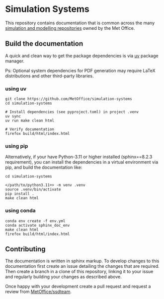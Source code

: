 # Simulation Systems

This repository contains documentation that is common across the many
[simulation and modelling repositories](https://github.com/MetOffice/simulation-systems/wiki)
owned by the Met Office.

## Build the documentation

A quick and clean way to get the package dependencies is via
[uv](https://docs.astral.sh/uv/) package manager.

Ps: Optional system dependencies for PDF generation may require LaTeX
distributions and other third-party libraries.

### using uv

```shell
git clone https://github.com/MetOffice/simulation-systems
cd simulation-systems

# Install dependencies (see pyproject.toml) in project .venv
uv sync
uv run make clean html

# Verify documentation
firefox build/html/index.html
```

### using pip

Alternatively, if your have Python-3.11 or higher installed (sphinx==8.2.3
requirement), you can install the dependencies in a virtual environment via pip,
and build the documentation like:

```shell
cd simulation-systems

</path/to/python3.11+> -m venv .venv
source .venv/bin/activate
pip install .
make clean html
```

### using conda

```shell
conda env create -f env.yml
conda activate sphinx_doc_env
make clean html
firefox build/html/index.html
```

## Contributing

The documentation is written in sphinx markup. To develop changes to this
documentation first create an issue detailing the changes that are required.
Then create a branch in a clone of this repository, linking it to your issue and
regularly building your changes as described above.

Once happy with your development create a pull request and request a review from
[MetOffice/ssdteam](https://github.com/orgs/MetOffice/teams/ssdteam).
